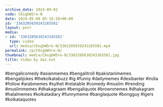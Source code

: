 ```yaml
---
archive_date: 2024-09-02
code: C6sgbW5re-N
date: 2024-05-08 05:16:28+00:00
id: '3363205639243165581'
layout: post
media:
- id: '3363205639243165581'
  type: video
  url: media/C6sgbW5re-N/3363205639243165581.mp4
permalink: /p/C6sgbW5re-N/
thumbnail: media/C6sgbW5re-N/3363205639243165581.jpg
title: Video by daz.nut
---
```


#bengalicomedy #asianmemes #bengalitroll #pakistanimemes #bengalijokes #thekolkatabuzz #ig #funny #dailymemes #desibanter #india #follow #arabmemes #sylhet #relatable #comedy #muslim #trending #muslimmemes #dhakagraam #bengaliquote #brownmemes #dhakagram #halalmemes #kolkatadiary #funnymeme #banglaquote #bongguy #igers #kolkataquotes